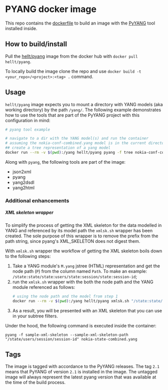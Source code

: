 # PYANG docker image
This repo contains the [dockerfile](Dockerfile) to build an image with the [PyYANG](https://github.com/mbj4668/pyang) tool installed inside.

## How to build/install
Pull the [hellt/pyang](https://hub.docker.com/repository/docker/hellt/pyang) image from the docker hub with `docker pull hellt/pyang`.

To locally build the image clone the repo and use `docker build -t <your_repo>/<project>:<tag> .` command.

## Usage
`hellt/pyang` image expects you to mount a directory with YANG models (aka working directory) by the path `/yang/`. The following example demonstrates how to use the tools that are part of the PyYANG project with this configuration in mind:

```bash
# pyang tool example

# navigate to a dir with the YANG model(s) and run the container
# assuming the nokia-conf-combined.yang model is in the current directory
## create a tree representation of a yang model
docker run --rm -v $(pwd):/yang hellt/pyang pyang -f tree nokia-conf-combined.yang
```
Along with `pyang`, the following tools are part of the image:

- json2xml
- pyang
- yang2dsdl
- yang2html

### Additional enhancements
##### XML skeleton wrapper
To simplify the process of getting the XML skeleton for the data modelled in YANG and referenced by its model path the `xmlsk.sh` wrapper has been created. The sole purpose of this wrapper is to remove the prefix from the path string, since pyang's XML_SKELETON does not digest them.

With `xmlsk.sh` wrapper the workflow of getting the XML skeleton boils down to the following steps:

1. Take a YANG module's `M.yang` jstree (HTML) representation and get the node path (`P`) from the column named `Path`. To make an example: `/state:state/state:users/state:session/state:session-id`;
2. run the `xmlsk.sh` wrapper with the both the node path and the YANG module referenced as follows:
    ```bash
    # using the node path and the model from step 1
    docker run --rm -v $(pwd):/yang hellt/pyang xmlsk.sh "/state:state/state:users/state:session/state:session-id" nokia-state-combined.yang
    ```
3. As a result, you will be presented with an XML skeleton that you can use in your subtree filters.

Under the hood, the following command is executed inside the container:
```
pyang -f sample-xml-skeleton --sample-xml-skeleton-path "/state/users/session/session-id" nokia-state-combined.yang
```

## Tags
The image is tagged with accordance to the PyYANG releases. The tag `2.1` means that PyYANG of version `2.1` is installed in the image. The untagged image will always represent the latest pyang version that was available at the time of the build process.
